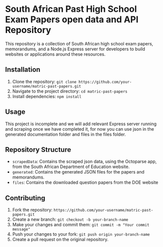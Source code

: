 # South African Past High School Exam Papers open data and API Repository

This repository is a collection of South African high school exam papers, memorandums, and a Node.js Express server for developers to build websites or applications around these resources.

## Installation

1. Clone the repository: `git clone https://github.com/your-username/matric-past-papers.git`
2. Navigate to the project directory: `cd matric-past-papers`
3. Install dependencies: `npm install`

## Usage

This project is incomplete and we will add relevant Express server running and scraping once we have completed it, for now you can use json in the generated documentation folder and files in the files folder.

## Repository Structure

- `scrapedData`: Contains the scraped json data, using the Octoparse app, from the South African Department of Education website.
- `generated`: Contains the generated JSON files for the papers and memorandums.
- `files`: Contains the downloaded question papers from the DOE website

## Contributing

1. Fork the repository: `https://github.com/your-username/matric-past-papers.git`
2. Create a new branch: `git checkout -b your-branch-name`
3. Make your changes and commit them: `git commit -m "Your commit message"`
4. Push your changes to your fork: `git push origin your-branch-name`
5. Create a pull request on the original repository.

